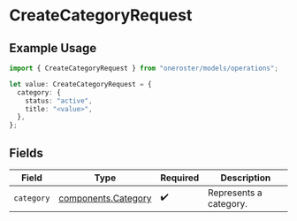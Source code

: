 # CreateCategoryRequest

## Example Usage

```typescript
import { CreateCategoryRequest } from "oneroster/models/operations";

let value: CreateCategoryRequest = {
  category: {
    status: "active",
    title: "<value>",
  },
};
```

## Fields

| Field                                                      | Type                                                       | Required                                                   | Description                                                |
| ---------------------------------------------------------- | ---------------------------------------------------------- | ---------------------------------------------------------- | ---------------------------------------------------------- |
| `category`                                                 | [components.Category](../../models/components/category.md) | :heavy_check_mark:                                         | Represents a category.                                     |